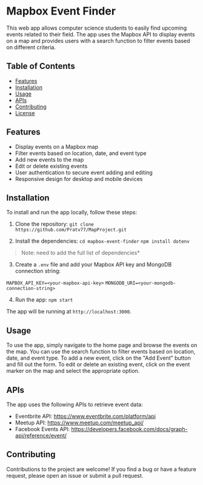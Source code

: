 # Mapbox Event Finder

This web app allows computer science students to easily find upcoming events related to their field. The app uses the Mapbox API to display events on a map and provides users with a search function to filter events based on different criteria.

## Table of Contents

- [Features](#features)
- [Installation](#installation)
- [Usage](#usage)
- [APIs](#apis)
- [Contributing](#contributing)
- [License](#license)

## Features

- Display events on a Mapbox map
- Filter events based on location, date, and event type
- Add new events to the map
- Edit or delete existing events
- User authentication to secure event adding and editing
- Responsive design for desktop and mobile devices

## Installation

To install and run the app locally, follow these steps:

1. Clone the repository:
`git clone https://github.com/Pratv77/MapProject.git`

2. Install the dependencies:
`cd mapbox-event-finder`
`npm install dotenv`  
> Note: need to add the full list of dependencies*


3. Create a `.env` file and add your Mapbox API key and MongoDB connection string:

`MAPBOX_API_KEY=<your-mapbox-api-key>`
`MONGODB_URI=<your-mongodb-connection-string>`

4. Run the app: `npm start`

The app will be running at `http://localhost:3000`.

## Usage

To use the app, simply navigate to the home page and browse the events on the map. You can use the search function to filter events based on location, date, and event type. To add a new event, click on the "Add Event" button and fill out the form. To edit or delete an existing event, click on the event marker on the map and select the appropriate option.

## APIs

The app uses the following APIs to retrieve event data:

- Eventbrite API: https://www.eventbrite.com/platform/api
- Meetup API: https://www.meetup.com/meetup_api/
- Facebook Events API: https://developers.facebook.com/docs/graph-api/reference/event/

## Contributing

Contributions to the project are welcome! If you find a bug or have a feature request, please open an issue or submit a pull request.

